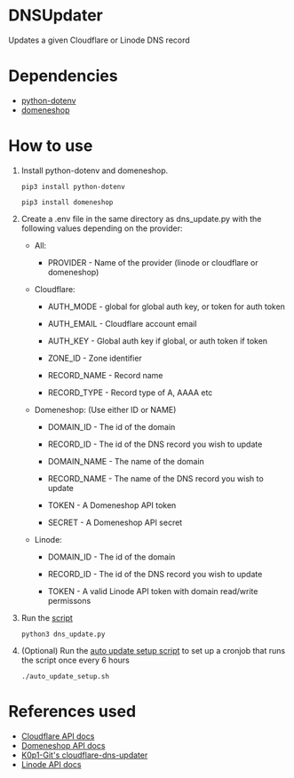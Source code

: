 # DNSUpdater

Updates a given Cloudflare or Linode DNS record

# Dependencies

- [python-dotenv](https://pypi.org/project/python-dotenv/)
- [domeneshop](https://github.com/domeneshop/python-domeneshop)

# How to use

1. Install python-dotenv and domeneshop.

   ```
   pip3 install python-dotenv
   ```

   ```
   pip3 install domeneshop
   ```

2. Create a .env file in the same directory as dns_update.py with the following values depending on the provider:

   - All:

     - PROVIDER - Name of the provider (linode or cloudflare or domeneshop)

   - Cloudflare:

     - AUTH_MODE - global for global auth key, or token for auth token

     - AUTH_EMAIL - Cloudflare account email

     - AUTH_KEY - Global auth key if global, or auth token if token

     - ZONE_ID - Zone identifier

     - RECORD_NAME - Record name

     - RECORD_TYPE - Record type of A, AAAA etc

   - Domeneshop: (Use either ID or NAME)

     - DOMAIN_ID - The id of the domain

     - RECORD_ID - The id of the DNS record you wish to update

     - DOMAIN_NAME - The name of the domain

     - RECORD_NAME - The name of the DNS record you wish to update

     - TOKEN - A Domeneshop API token

     - SECRET - A Domeneshop API secret

   - Linode:

     - DOMAIN_ID - The id of the domain

     - RECORD_ID - The id of the DNS record you wish to update

     - TOKEN - A valid Linode API token with domain read/write permissons

3. Run the [script](dns_update.py)

   ```
   python3 dns_update.py
   ```

4. (Optional) Run the [auto update setup script](auto_update_setup.sh) to set up a cronjob that runs the script once every 6 hours
   ```
   ./auto_update_setup.sh
   ```

# References used

- [Cloudflare API docs](https://api.cloudflare.com)
- [Domeneshop API docs](https://api.domeneshop.no/docs/#section/Overview)
- [K0p1-Git's cloudflare-dns-updater](https://github.com/K0p1-Git/cloudflare-ddns-updater)
- [Linode API docs](https://www.linode.com/docs/api/domains/#domain-record-update__request-samples)

